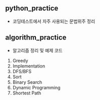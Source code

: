 ## python_practice
- 코딩테스트에서 자주 사용되는 문법위주 정리

## algorithm_practice
- 알고리즘 정리 및 예제 코드
1. Greedy 
2. Implementation
3. DFS/BFS
4. Sort
5. Binary Search
6. Dynamic Programming
7. Shortest Path
